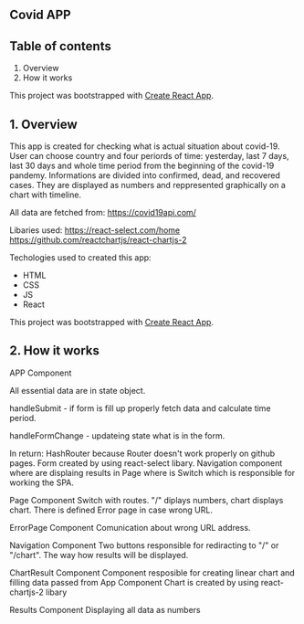 ## Covid APP
## Table of contents
1. Overview
2. How it works

This project was bootstrapped with [Create React App](https://github.com/facebook/create-react-app).

## 1. Overview

This app is created for checking what is actual situation about covid-19.
User can choose country and four periords of time: yesterday, last 7 days, last 30 days and whole time period from the beginning of the covid-19 pandemy.
Informations are divided into confirmed, dead, and recovered cases. They are displayed as numbers and reppresented graphically on a chart with timeline.

All data are fetched from: https://covid19api.com/

Libaries used:
https://react-select.com/home
https://github.com/reactchartjs/react-chartjs-2

Techologies used to created this app:
- HTML
- CSS
- JS
- React

This project was bootstrapped with [Create React App](https://github.com/facebook/create-react-app).

## 2. How it works

APP Component

All essential data are in state object.

handleSubmit - if form is fill up properly fetch data and calculate time period.

handleFormChange - updateing state what is in the form.

In return:
HashRouter because Router doesn't work properly on github pages.
Form created by using react-select libary.
Navigation component where are displaing results in Page where is Switch which is responsible for working the SPA.



Page Component
Switch with routes. "/" diplays numbers, chart displays chart.
There is defined Error page in case wrong URL.



ErrorPage Component
Comunication about wrong URL address.



Navigation Component
Two buttons responsible for rediracting to "/" or "/chart". The way how results will be displayed.



ChartResult Component
Component resposible for creating linear chart and filling data passed from App Component
Chart is created by using react-chartjs-2 libary



Results Component
Displaying all data as numbers
